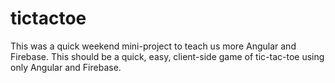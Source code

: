 tictactoe
=========

This was a quick weekend mini-project to teach us more Angular and Firebase. This should be a quick, easy, client-side game of tic-tac-toe using only Angular and Firebase.
